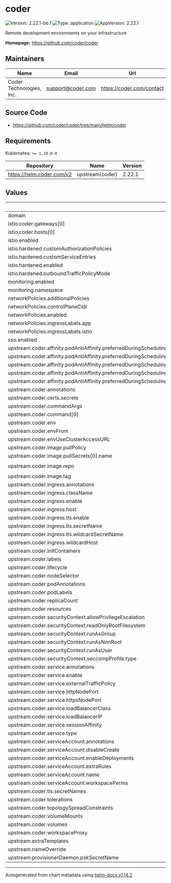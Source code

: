 # coder

![Version: 2.22.1-bb.1](https://img.shields.io/badge/Version-2.22.1--bb.1-informational?style=flat-square) ![Type: application](https://img.shields.io/badge/Type-application-informational?style=flat-square) ![AppVersion: 2.22.1](https://img.shields.io/badge/AppVersion-2.22.1-informational?style=flat-square)

Remote development environments on your infrastructure

**Homepage:** <https://github.com/coder/coder>

## Maintainers

| Name | Email | Url |
| ---- | ------ | --- |
| Coder Technologies, Inc. | <support@coder.com> | <https://coder.com/contact> |

## Source Code

* <https://github.com/coder/coder/tree/main/helm/coder>

## Requirements

Kubernetes: `>= 1.19.0-0`

| Repository | Name | Version |
|------------|------|---------|
| https://helm.coder.com/v2 | upstream(coder) | 2.22.1 |

## Values

| Key | Type | Default | Description |
|-----|------|---------|-------------|
| domain | string | `"bigbang.dev"` |  |
| istio.coder.gateways[0] | string | `"istio-system/main"` |  |
| istio.coder.hosts[0] | string | `"coder.{{ .Values.domain }}"` |  |
| istio.enabled | bool | `false` |  |
| istio.hardened.customAuthorizationPolicies | list | `[]` |  |
| istio.hardened.customServiceEntries | list | `[]` |  |
| istio.hardened.enabled | bool | `false` |  |
| istio.hardened.outboundTrafficPolicyMode | string | `"REGISTRY_ONLY"` |  |
| monitoring.enabled | bool | `false` |  |
| monitoring.namespace | string | `"monitoring"` |  |
| networkPolicies.additionalPolicies | list | `[]` |  |
| networkPolicies.controlPlaneCidr | string | `"0.0.0.0/0"` |  |
| networkPolicies.enabled | bool | `false` |  |
| networkPolicies.ingressLabels.app | string | `"istio-ingressgateway"` |  |
| networkPolicies.ingressLabels.istio | string | `"ingressgateway"` |  |
| sso.enabled | bool | `false` |  |
| upstream.coder.affinity.podAntiAffinity.preferredDuringSchedulingIgnoredDuringExecution[0].podAffinityTerm.labelSelector.matchExpressions[0].key | string | `"app.kubernetes.io/instance"` |  |
| upstream.coder.affinity.podAntiAffinity.preferredDuringSchedulingIgnoredDuringExecution[0].podAffinityTerm.labelSelector.matchExpressions[0].operator | string | `"In"` |  |
| upstream.coder.affinity.podAntiAffinity.preferredDuringSchedulingIgnoredDuringExecution[0].podAffinityTerm.labelSelector.matchExpressions[0].values[0] | string | `"coder"` |  |
| upstream.coder.affinity.podAntiAffinity.preferredDuringSchedulingIgnoredDuringExecution[0].podAffinityTerm.topologyKey | string | `"kubernetes.io/hostname"` |  |
| upstream.coder.affinity.podAntiAffinity.preferredDuringSchedulingIgnoredDuringExecution[0].weight | int | `1` |  |
| upstream.coder.annotations | object | `{}` |  |
| upstream.coder.certs.secrets | list | `[]` |  |
| upstream.coder.commandArgs | list | `[]` |  |
| upstream.coder.command[0] | string | `"/opt/coder"` |  |
| upstream.coder.env | list | `[]` |  |
| upstream.coder.envFrom | list | `[]` |  |
| upstream.coder.envUseClusterAccessURL | bool | `true` |  |
| upstream.coder.image.pullPolicy | string | `"IfNotPresent"` |  |
| upstream.coder.image.pullSecrets[0].name | string | `"private-registry"` |  |
| upstream.coder.image.repo | string | `"registry1.dso.mil/ironbank/coder/coder-enterprise/coder-service-2"` |  |
| upstream.coder.image.tag | string | `"2.22.1"` |  |
| upstream.coder.ingress.annotations | object | `{}` |  |
| upstream.coder.ingress.className | string | `""` |  |
| upstream.coder.ingress.enable | bool | `false` |  |
| upstream.coder.ingress.host | string | `""` |  |
| upstream.coder.ingress.tls.enable | bool | `false` |  |
| upstream.coder.ingress.tls.secretName | string | `""` |  |
| upstream.coder.ingress.tls.wildcardSecretName | string | `""` |  |
| upstream.coder.ingress.wildcardHost | string | `""` |  |
| upstream.coder.initContainers | list | `[]` |  |
| upstream.coder.labels | object | `{}` |  |
| upstream.coder.lifecycle | object | `{}` |  |
| upstream.coder.nodeSelector | object | `{}` |  |
| upstream.coder.podAnnotations | object | `{}` |  |
| upstream.coder.podLabels | object | `{}` |  |
| upstream.coder.replicaCount | int | `1` |  |
| upstream.coder.resources | object | `{}` |  |
| upstream.coder.securityContext.allowPrivilegeEscalation | bool | `false` |  |
| upstream.coder.securityContext.readOnlyRootFilesystem | string | `nil` |  |
| upstream.coder.securityContext.runAsGroup | int | `1000` |  |
| upstream.coder.securityContext.runAsNonRoot | bool | `true` |  |
| upstream.coder.securityContext.runAsUser | int | `1000` |  |
| upstream.coder.securityContext.seccompProfile.type | string | `"RuntimeDefault"` |  |
| upstream.coder.service.annotations | object | `{}` |  |
| upstream.coder.service.enable | bool | `true` |  |
| upstream.coder.service.externalTrafficPolicy | string | `"Cluster"` |  |
| upstream.coder.service.httpNodePort | string | `""` |  |
| upstream.coder.service.httpsNodePort | string | `""` |  |
| upstream.coder.service.loadBalancerClass | string | `""` |  |
| upstream.coder.service.loadBalancerIP | string | `""` |  |
| upstream.coder.service.sessionAffinity | string | `"None"` |  |
| upstream.coder.service.type | string | `"LoadBalancer"` |  |
| upstream.coder.serviceAccount.annotations | object | `{}` |  |
| upstream.coder.serviceAccount.disableCreate | bool | `false` |  |
| upstream.coder.serviceAccount.enableDeployments | bool | `true` |  |
| upstream.coder.serviceAccount.extraRules | list | `[]` |  |
| upstream.coder.serviceAccount.name | string | `"coder"` |  |
| upstream.coder.serviceAccount.workspacePerms | bool | `true` |  |
| upstream.coder.tls.secretNames | list | `[]` |  |
| upstream.coder.tolerations | list | `[]` |  |
| upstream.coder.topologySpreadConstraints | string | `nil` |  |
| upstream.coder.volumeMounts | list | `[]` |  |
| upstream.coder.volumes | list | `[]` |  |
| upstream.coder.workspaceProxy | bool | `false` |  |
| upstream.extraTemplates | string | `nil` |  |
| upstream.nameOverride | string | `"coder"` |  |
| upstream.provisionerDaemon.pskSecretName | string | `""` |  |

----------------------------------------------
Autogenerated from chart metadata using [helm-docs v1.14.2](https://github.com/norwoodj/helm-docs/releases/v1.14.2)
